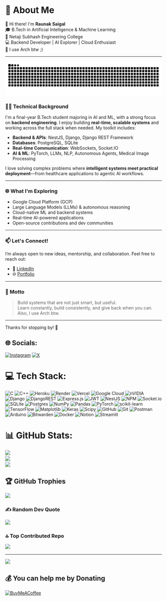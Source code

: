 # 💫 About Me

👋 Hi there! I'm **Raunak Saigal**  
🎓 B.Tech in Artificial Intelligence & Machine Learning  
🏫 Netaji Subhash Engineering College  
💻 Backend Developer | AI Explorer | Cloud Enthusiast  
🐧 I use Arch btw ;)

---

<img alt="GitHub Snake" src="https://raw.githubusercontent.com/raunaksaigal/raunaksaigal/output/github-contribution-grid-snake-dark.svg" />

### 👨‍💻 Technical Background

I'm a final-year B.Tech student majoring in AI and ML, with a strong focus on **backend engineering**. I enjoy building **real-time, scalable systems** and working across the full stack when needed. My toolkit includes:

- **Backend & APIs**: NestJS, Django, Django REST Framework  
- **Databases**: PostgreSQL, SQLite  
- **Real-time Communication**: WebSockets, Socket.IO  
- **AI & ML**: PyTorch, LLMs, NLP, Autonomous Agents, Medical Image Processing

I love solving complex problems where **intelligent systems meet practical deployment**—from healthcare applications to agentic AI workflows.

---

### 🌐 What I'm Exploring

- Google Cloud Platform (GCP)  
- Large Language Models (LLMs) & autonomous reasoning  
- Cloud-native ML and backend systems  
- Real-time AI-powered applications  
- Open-source contributions and dev communities

---

### 📫 Let's Connect!

I’m always open to new ideas, mentorship, and collaboration. Feel free to reach out:

- 🔗 [LinkedIn](https://www.linkedin.com/in/raunaksaigal/)  
- 🌐 [Portfolio](https://raunaksaigal.github.io/)  

---

### 🧠 Motto

> Build systems that are not just smart, but useful.  
> Learn constantly, build consistently, and give back when you can.  
> Also, I use Arch btw.

---

Thanks for stopping by! 👋


## 🌐 Socials:
[![Instagram](https://img.shields.io/badge/Instagram-%23E4405F.svg?logo=Instagram&logoColor=white)](https://instagram.com/@BL4CK81RD) [![X](https://img.shields.io/badge/X-black.svg?logo=X&logoColor=white)](https://x.com/BL4CK_81RD) 

# 💻 Tech Stack:
![C](https://img.shields.io/badge/c-%2300599C.svg?style=for-the-badge&logo=c&logoColor=white) ![C++](https://img.shields.io/badge/c++-%2300599C.svg?style=for-the-badge&logo=c%2B%2B&logoColor=white) ![Heroku](https://img.shields.io/badge/heroku-%23430098.svg?style=for-the-badge&logo=heroku&logoColor=white) ![Render](https://img.shields.io/badge/Render-%46E3B7.svg?style=for-the-badge&logo=render&logoColor=white) ![Vercel](https://img.shields.io/badge/vercel-%23000000.svg?style=for-the-badge&logo=vercel&logoColor=white) ![Google Cloud](https://img.shields.io/badge/GoogleCloud-%234285F4.svg?style=for-the-badge&logo=google-cloud&logoColor=white) ![nVIDIA](https://img.shields.io/badge/cuda-000000.svg?style=for-the-badge&logo=nVIDIA&logoColor=green) ![Django](https://img.shields.io/badge/django-%23092E20.svg?style=for-the-badge&logo=django&logoColor=white) ![DjangoREST](https://img.shields.io/badge/DJANGO-REST-ff1709?style=for-the-badge&logo=django&logoColor=white&color=ff1709&labelColor=gray) ![Express.js](https://img.shields.io/badge/express.js-%23404d59.svg?style=for-the-badge&logo=express&logoColor=%2361DAFB) ![JWT](https://img.shields.io/badge/JWT-black?style=for-the-badge&logo=JSON%20web%20tokens) ![NestJS](https://img.shields.io/badge/nestjs-%23E0234E.svg?style=for-the-badge&logo=nestjs&logoColor=white) ![NPM](https://img.shields.io/badge/NPM-%23CB3837.svg?style=for-the-badge&logo=npm&logoColor=white) ![Socket.io](https://img.shields.io/badge/Socket.io-black?style=for-the-badge&logo=socket.io&badgeColor=010101) ![SQLite](https://img.shields.io/badge/sqlite-%2307405e.svg?style=for-the-badge&logo=sqlite&logoColor=white) ![Postgres](https://img.shields.io/badge/postgres-%23316192.svg?style=for-the-badge&logo=postgresql&logoColor=white) ![NumPy](https://img.shields.io/badge/numpy-%23013243.svg?style=for-the-badge&logo=numpy&logoColor=white) ![Pandas](https://img.shields.io/badge/pandas-%23150458.svg?style=for-the-badge&logo=pandas&logoColor=white) ![PyTorch](https://img.shields.io/badge/PyTorch-%23EE4C2C.svg?style=for-the-badge&logo=PyTorch&logoColor=white) ![scikit-learn](https://img.shields.io/badge/scikit--learn-%23F7931E.svg?style=for-the-badge&logo=scikit-learn&logoColor=white) ![TensorFlow](https://img.shields.io/badge/TensorFlow-%23FF6F00.svg?style=for-the-badge&logo=TensorFlow&logoColor=white) ![Matplotlib](https://img.shields.io/badge/Matplotlib-%23ffffff.svg?style=for-the-badge&logo=Matplotlib&logoColor=black) ![Keras](https://img.shields.io/badge/Keras-%23D00000.svg?style=for-the-badge&logo=Keras&logoColor=white) ![Scipy](https://img.shields.io/badge/SciPy-%230C55A5.svg?style=for-the-badge&logo=scipy&logoColor=%white) ![GitHub](https://img.shields.io/badge/github-%23121011.svg?style=for-the-badge&logo=github&logoColor=white) ![Git](https://img.shields.io/badge/git-%23F05033.svg?style=for-the-badge&logo=git&logoColor=white) ![Postman](https://img.shields.io/badge/Postman-FF6C37?style=for-the-badge&logo=postman&logoColor=white) ![Arduino](https://img.shields.io/badge/-Arduino-00979D?style=for-the-badge&logo=Arduino&logoColor=white) ![Bitwarden](https://img.shields.io/badge/bitwarden-%23175DDC.svg?style=for-the-badge&logo=bitwarden&logoColor=white) ![Docker](https://img.shields.io/badge/docker-%230db7ed.svg?style=for-the-badge&logo=docker&logoColor=white) ![Notion](https://img.shields.io/badge/Notion-%23000000.svg?style=for-the-badge&logo=notion&logoColor=white) ![Streamlit](https://img.shields.io/badge/Streamlit-%23FE4B4B.svg?style=for-the-badge&logo=streamlit&logoColor=white)
# 📊 GitHub Stats:
![](https://pixel-profile-ui.vercel.app/api/github-stats?username=raunaksaigal&screen_effect=true&include_all_commits=true&pixelate_avatar=true&theme=road_trip&theme=road_trip&color=%23ffffffFF)<br/>
![](https://nirzak-streak-stats.vercel.app/?user=raunaksaigal&theme=blue_navy&hide_border=false)<br/>
![](https://github-readme-stats.vercel.app/api/top-langs/?username=raunaksaigal&theme=blue_navy&hide_border=false&include_all_commits=true&count_private=true&layout=compact)

## 🏆 GitHub Trophies
![](https://github-profile-trophy.vercel.app/?username=raunaksaigal&theme=gruvbox&no-frame=false&no-bg=false&margin-w=4)

### ✍️ Random Dev Quote
![](https://quotes-github-readme.vercel.app/api?type=horizontal&theme=gruvbox)

### 🔝 Top Contributed Repo
![](https://github-contributor-stats.vercel.app/api?username=raunaksaigal&limit=5&theme=dark&combine_all_yearly_contributions=true)

---
[![](https://visitcount.itsvg.in/api?id=raunaksaigal&icon=0&color=0)](https://visitcount.itsvg.in)

  ## 💰 You can help me by Donating
  [![BuyMeACoffee](https://img.shields.io/badge/Buy%20Me%20a%20Coffee-ffdd00?style=for-the-badge&logo=buy-me-a-coffee&logoColor=black)](https://buymeacoffee.com/raunaksaigal) 

  
<!-- Proudly created with GPRM ( https://gprm.itsvg.in ) -->
